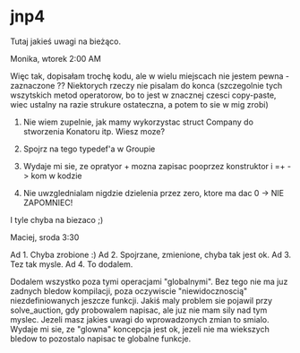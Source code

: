 jnp4
====

Tutaj jakieś uwagi na bieżąco.

Monika, wtorek 2:00 AM

Więc tak, dopisałam trochę kodu, ale w wielu miejscach nie jestem pewna - zaznaczone ??
Niektorych rzeczy nie pisalam do konca (szczegolnie tych wszytskich metod operatorow, bo 
to jest w znacznej czesci copy-paste, wiec ustalny na razie strukure ostateczna, a potem
to sie w mig zrobi)

1. Nie wiem zupelnie, jak mamy wykorzystac struct Company do stworzenia Konatoru itp. Wiesz moze? 

2. Spojrz na tego typedef'a w Groupie

3. Wydaje mi sie, ze opratyor + mozna zapisac pooprzez konstruktor i =+ -> kom w kodzie

4. Nie uwzglednialam nigdzie dzielenia przez zero, ktore ma dac 0 -> NIE ZAPOMNIEC!

I tyle chyba na biezaco ;)

Maciej, sroda 3:30

Ad 1. Chyba zrobione :)
Ad 2. Spojrzane, zmienione, chyba tak jest ok.
Ad 3. Tez tak mysle.
Ad 4. To dodalem.

Dodalem wszystko poza tymi operacjami "globalnymi". Bez tego nie ma juz zadnych bledow kompilacji, poza
oczywiscie "niewidocznoscią" niezdefiniowanych jeszcze funkcji. Jakiś maly problem sie pojawil przy 
solve_auction, gdy probowalem napisac, ale juz nie mam sily nad tym myslec. Jezeli masz jakies uwagi
do wprowadzonych zmian to smialo. Wydaje mi sie, ze "glowna" koncepcja jest ok, jezeli nie ma wiekszych bledow
to pozostalo napisac te globalne funkcje.

